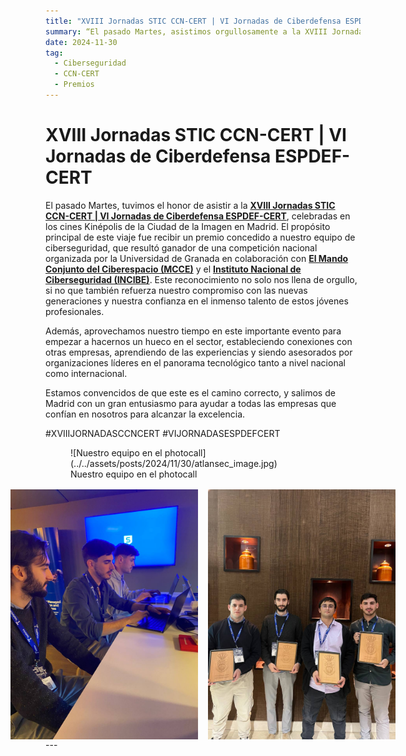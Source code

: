 ```yaml
---
title: "XVIII Jornadas STIC CCN-CERT | VI Jornadas de Ciberdefensa ESPDEF-CERT"
summary: “El pasado Martes, asistimos orgullosamente a la XVIII Jornadas STIC CCN-CERT and VI Jornadas de Ciberdefensa ESPDEF-CERT en Madrid, donde nuestro equipo de ciberseguridad fue premiado por ganar una competición nacional, al mismo tiempo que fomentamos conexiones y el aprendizaje de parte de los líderes del sector”
date: 2024-11-30
tag:
  - Ciberseguridad
  - CCN-CERT
  - Premios
---
```


# XVIII Jornadas STIC CCN-CERT | VI Jornadas de Ciberdefensa ESPDEF-CERT

El pasado Martes, tuvimos el honor de asistir a la **[XVIII Jornadas STIC CCN-CERT | VI Jornadas de Ciberdefensa ESPDEF-CERT](https://jornadas.ccn-cert.cni.es/es/xviiijornadas)**, celebradas en los cines Kinépolis de la Ciudad de la Imagen en Madrid. El propósito principal de este viaje fue recibir un premio concedido a nuestro equipo de ciberseguridad, que resultó ganador de una competición nacional organizada por la Universidad de Granada en colaboración con **[El Mando Conjunto del Ciberespacio (MCCE)](https://youtu.be/w7iuEEjaLYU)** y el **[Instituto Nacional de Ciberseguridad (INCIBE)](https://www.incibe.es/)**. Este reconocimiento no solo nos llena de orgullo, si no que también refuerza nuestro compromiso con las nuevas generaciones y nuestra confianza en el inmenso talento de estos jóvenes profesionales.

<!-- more -->

Además, aprovechamos nuestro tiempo en este importante evento para empezar a hacernos un hueco en el sector, estableciendo conexiones con otras empresas, aprendiendo de las experiencias y siendo asesorados por organizaciones líderes en el panorama tecnológico tanto a nivel nacional como internacional.

Estamos convencidos de que este es el camino correcto, y salimos de Madrid con un gran entusiasmo para ayudar a todas las empresas que confían en nosotros para alcanzar la excelencia.

\#XVIIIJORNADASCCNCERT
\#VIJORNADASESPDEFCERT

<figure markdown="span">
    ![Nuestro equipo en el photocall](../../assets/posts/2024/11/30/atlansec_image.jpg)
      <figcaption>Nuestro equipo en el photocall</figcaption>
</figure>

<div style="display: flex; flex-direction:row; justify-content: center; gap: 1rem; margin-top: 1rem;">
<img src="/assets/posts/2024/11/30/Atlansec_coworking.jpg" alt="Nuestro equipo en la 'coworking zone'" style="height: 400px"/>

<img src="/assets/posts/2024/11/30/Atlansec_award.jpg" alt="Nuestro equipo con el trofeo" style="height: 400px"/>
</div>
---